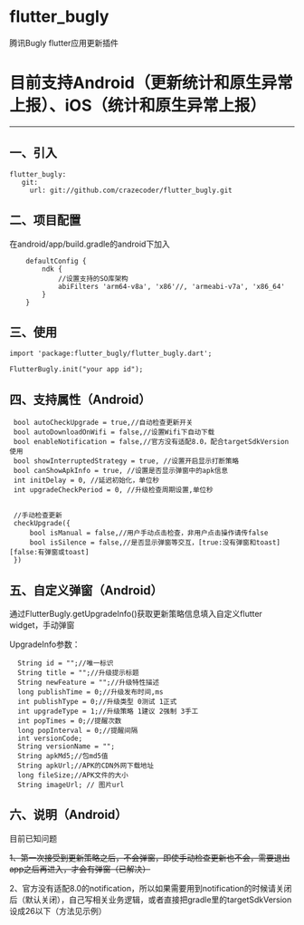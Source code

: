 # flutter_bugly
腾讯Bugly flutter应用更新插件

# 目前支持Android（更新统计和原生异常上报）、iOS（统计和原生异常上报）

---

一、引入
--
```
flutter_bugly:
   git:
     url: git://github.com/crazecoder/flutter_bugly.git
```

二、项目配置
---
在android/app/build.gradle的android下加入

```
    defaultConfig {
        ndk {
            //设置支持的SO库架构
            abiFilters 'arm64-v8a', 'x86'//, 'armeabi-v7a', 'x86_64'
        }
    }
```

三、使用
----
```
import 'package:flutter_bugly/flutter_bugly.dart';

FlutterBugly.init("your app id");

```

四、支持属性（Android）
-----
```
 bool autoCheckUpgrade = true,//自动检查更新开关
 bool autoDownloadOnWifi = false,//设置Wifi下自动下载
 bool enableNotification = false,//官方没有适配8.0，配合targetSdkVersion使用
 bool showInterruptedStrategy = true, //设置开启显示打断策略
 bool canShowApkInfo = true, //设置是否显示弹窗中的apk信息
 int initDelay = 0, //延迟初始化，单位秒
 int upgradeCheckPeriod = 0, //升级检查周期设置,单位秒
 
 
 //手动检查更新
 checkUpgrade({
     bool isManual = false,//用户手动点击检查，非用户点击操作请传false
     bool isSilence = false,//是否显示弹窗等交互，[true:没有弹窗和toast] [false:有弹窗或toast]
 })
```
五、自定义弹窗（Android）
------
通过FlutterBugly.getUpgradeInfo()获取更新策略信息填入自定义flutter widget，手动弹窗

UpgradeInfo参数：
```
  String id = "";//唯一标识
  String title = "";//升级提示标题
  String newFeature = "";//升级特性描述
  long publishTime = 0;//升级发布时间,ms
  int publishType = 0;//升级类型 0测试 1正式
  int upgradeType = 1;//升级策略 1建议 2强制 3手工
  int popTimes = 0;//提醒次数
  long popInterval = 0;//提醒间隔
  int versionCode;
  String versionName = "";
  String apkMd5;//包md5值
  String apkUrl;//APK的CDN外网下载地址
  long fileSize;//APK文件的大小
  String imageUrl; // 图片url

```

六、说明（Android）
-------
目前已知问题

~~1、第一次接受到更新策略之后，不会弹窗，即使手动检查更新也不会，需要退出app之后再进入，才会有弹窗（已解决）~~

2、官方没有适配8.0的notification，所以如果需要用到notification的时候请关闭后（默认关闭），自己写相关业务逻辑，或者直接把gradle里的targetSdkVersion设成26以下（方法见示例）

